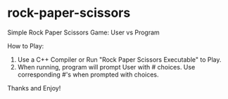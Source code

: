 # rock-paper-scissors
Simple Rock Paper Scissors Game: User vs Program

How to Play:
1. Use a C++ Compiler or Run "Rock Paper Scissors Executable" to Play.
3. When running, program will prompt User with # choices. Use corresponding #'s when prompted with choices.


Thanks and Enjoy!
